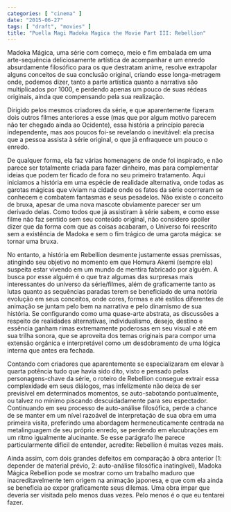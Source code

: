 ```yaml
---
categories: [ "cinema" ]
date: "2015-06-27"
tags: [ "draft", "movies" ]
title: "Puella Magi Madoka Magica the Movie Part III: Rebellion"
---
```

Madoka Mágica, uma série com começo, meio e fim embalada em uma arte-sequência deliciosamente artística de acompanhar e um enredo absurdamente filosófico para os que destratam anime, resolve extrapolar alguns conceitos de sua conclusão original, criando esse longa-metragem onde, podemos dizer, tanto a parte artística quanto a narrativa são multiplicados por 1000, e perdendo apenas um pouco de suas rédeas originais, ainda que compensando pela sua realização.

Dirigido pelos mesmos criadores da série, e que aparentemente fizeram dois outros filmes anteriores a esse (mas que por algum motivo parecem não ter chegado ainda ao Ocidente), essa história a princípio parecia independente, mas aos poucos foi-se revelando o inevitável: ela precisa que a pessoa assista à série original, o que já enfraquece um pouco o enredo.

De qualquer forma, ela faz várias homenagens de onde foi inspirado, e não parece ser totalmente criada para fazer dinheiro, mas para complementar ideias que podem ter ficado de fora no seu primeiro tratamento. Aqui iniciamos a história em uma espécie de realidade alternativa, onde todas as garotas mágicas que viviam na cidade onde os fatos da série ocorreram se conhecem e combatem fantasmas e seus pesadelos. Não existe o conceito de bruxa, apesar de uma nova mascote obviamente parecer ser um derivado delas. Como todos que já assistiram à série sabem, e como esse filme não faz sentido sem seu conteúdo original, não considero spoiler dizer que da forma com que as coisas acabaram, o Universo foi reescrito sem a existência de Madoka e sem o fim trágico de uma garota mágica: se tornar uma bruxa.

No entanto, a história em Rebellion desmente justamente essas premissas, atingindo seu objetivo no momento em que Homura Akemi (sempre ela) suspeita estar vivendo em um mundo de mentira fabricado por alguém. A busca por esse alguém é o que traz algumas das surpresas mais interessantes do universo da série/filmes, além de graficamente tanto as lutas quanto as sequências paradas terem se beneficiado de uma notória evolução em seus conceitos, onde cores, formas e até estilos diferentes de animação se juntam pelo bem na narrativa e pelo dinamismo de sua história. Se configurando como uma quase-arte abstrata, as discussões a respeito de realidades alternativas, individualismo, desejo, destino e essência ganham rimas extremamente poderosas em seu visual e até em sua trilha sonora, que se aproveita dos temas originais para compor uma extensão orgânica e interpretável como um desdobramento de uma lógica interna que antes era fechada.

Contando com criadores que aparentemente se especializaram em elevar à quarta potência tudo que havia sido dito, visto e pensado pelas personagens-chave da série, o roteiro de Rebellion consegue extrair essa complexidade em seus diálogos, mas infelizmente não deixa de ser previsível em determinados momentos, se auto-sabotando pontualmente, ou talvez no mínimo piscando descuidadamente para seu espectador. Continuando em seu processo de auto-análise filosófica, perde a chance de se manter em um nível razoável de interpretação de sua obra em uma primeira visita, preferindo uma abordagem hermeneuticamente centrada na metalinguagem de seu próprio enredo, se perdendo em elucubrações em um ritmo igualmente alucinante. Se esse parágrafo lhe parece particularmente difícil de entender, acredite: Rebellion é muitas vezes mais.

Ainda assim, com dois grandes defeitos em comparação à obra anterior (1: depender de material prévio, 2: auto-análise filosófica inatingível), Madoka Mágica Rebellion pode se mostrar como um trabalho maduro que inacreditavelmente tem origem na animação japonesa, e que com ela ainda se beneficia ao expor graficamente seus dilemas. Uma obra ímpar que deveria ser visitada pelo menos duas vezes. Pelo menos é o que eu tentarei fazer.
